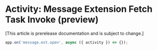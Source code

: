 # Activity: Message Extension Fetch Task Invoke (preview)

[This article is prerelease documentation and is subject to change.]

<!-- langtabs-start -->
```typescript
app.on('message.ext.open', async ({ activity }) => {});
```
<!-- langtabs-end -->